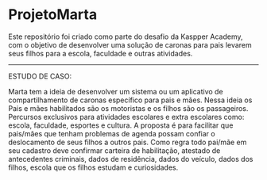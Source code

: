 # ProjetoMarta
 Este repositório foi criado como parte do desafio da Kaspper Academy, com o objetivo de desenvolver uma solução de caronas para pais levarem seus filhos para a escola, faculdade e outras atividades.
 
___________________________
 
 ESTUDO DE CASO:
 
 Marta tem a ideia de desenvolver um sistema ou um aplicativo de compartilhamento de caronas específico para pais e mães. 
 Nessa ideia os Pais e mães habilitados são os motoristas e os filhos são os passageiros. 
 Percursos exclusivos para atividades escolares e extra escolares como: escola, faculdade, esportes e cultura. 
 A proposta é para facilitar que pais/mães que tenham problemas de agenda possam confiar o deslocamento de seus filhos a outros pais. 
 Como regra todo pai/mãe em seu cadastro deve confirmar carteira de habilitação, atestado de antecedentes criminais, dados de residência, dados do veículo, dados dos filhos, escola que os filhos estudam e curiosidades.                  
